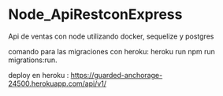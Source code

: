 # Node_ApiRestconExpress
Api de ventas con node utilizando docker, sequelize y postgres

comando para las migraciones con heroku: heroku run npm run migrations:run.


deploy en heroku : https://guarded-anchorage-24500.herokuapp.com/api/v1/
